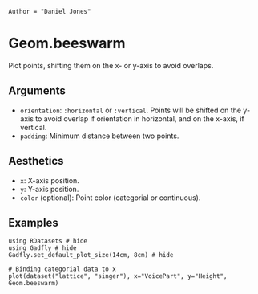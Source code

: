 ```@meta
Author = "Daniel Jones"
```

# Geom.beeswarm

Plot points, shifting them on the x- or y-axis to avoid overlaps.

## Arguments
  * `orientation`: `:horizontal` or `:vertical`.  Points will be shifted on the
    y-axis to avoid overlap if orientation in horizontal, and on the x-axis, if
    vertical.
  * `padding`: Minimum distance between two points.

## Aesthetics

  * `x`: X-axis position.
  * `y`: Y-axis position.
  * `color` (optional): Point color (categorial or continuous).


## Examples

```@example 1
using RDatasets # hide
using Gadfly # hide
Gadfly.set_default_plot_size(14cm, 8cm) # hide
```

```@example 1
# Binding categorial data to x
plot(dataset("lattice", "singer"), x="VoicePart", y="Height", Geom.beeswarm)
```
